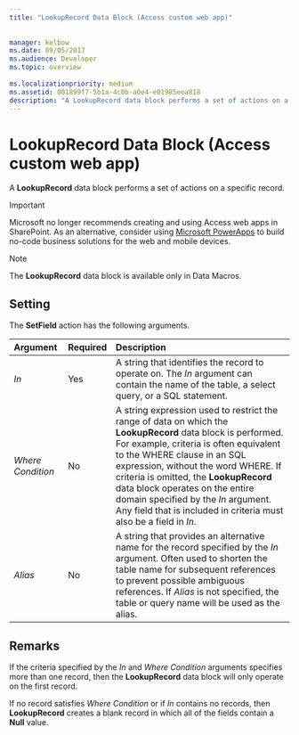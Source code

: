 ```yaml
---
title: "LookupRecord Data Block (Access custom web app)"
 
 
manager: kelbow
ms.date: 09/05/2017
ms.audience: Developer
ms.topic: overview
  
ms.localizationpriority: medium
ms.assetid: 001899f7-5b1a-4c0b-a0e4-e01985eea818
description: "A LookupRecord data block performs a set of actions on a specific record."
---
```


# LookupRecord Data Block (Access custom web app)

A **LookupRecord** data block performs a set of actions on a specific record.
  
> [!IMPORTANT]
> Microsoft no longer recommends creating and using Access web apps in SharePoint. As an alternative, consider using [Microsoft PowerApps](https://powerapps.microsoft.com/) to build no-code business solutions for the web and mobile devices.
  
> [!NOTE]
> The **LookupRecord** data block is available only in Data Macros.
  
## Setting

The **SetField** action has the following arguments.
  
|**Argument**|**Required**|**Description**|
|:-----|:-----|:-----|
| _In_ <br/> |Yes  <br/> |A string that identifies the record to operate on. The *In*  argument can contain the name of the table, a select query, or a SQL statement. |
| _Where Condition_ <br/> |No  <br/> |A string expression used to restrict the range of data on which the **LookupRecord** data block is performed. For example, criteria is often equivalent to the WHERE clause in an SQL expression, without the word WHERE. If criteria is omitted, the **LookupRecord** data block operates on the entire domain specified by the *In* argument. Any field that is included in criteria must also be a field in *In*. |
| _Alias_ <br/> |No  <br/> |A string that provides an alternative name for the record specified by the *In* argument. Often used to shorten the table name for subsequent references to prevent possible ambiguous references. If *Alias*  is not specified, the table or query name will be used as the alias. |
   
## Remarks

If the criteria specified by the *In* and *Where Condition* arguments specifies more than one record, then the **LookupRecord** data block will only operate on the first record.
  
If no record satisfies *Where Condition* or if *In* contains no records, then **LookupRecord** creates a blank record in which all of the fields contain a **Null** value.
  